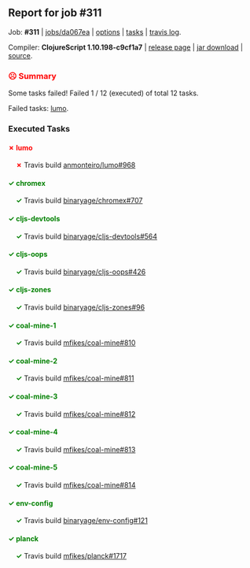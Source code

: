 ## Report for job #311

Job: **#311** | [jobs/da067ea](https://github.com/cljs-oss/canary/commit/da067ea4a07255912217b412c4175959d2349bd6) | [options](options.edn) | [tasks](tasks.edn) | [travis log](https://travis-ci.org/cljs-oss/canary/builds/354930515).

Compiler: **ClojureScript 1.10.198-c9cf1a7** | [release page](https://github.com/cljs-oss/canary/releases/tag/r1.10.198-c9cf1a7) | [jar download](https://github.com/cljs-oss/canary/releases/download/r1.10.198-c9cf1a7/clojurescript-1.10.198-c9cf1a7.jar) | [source](https://github.com/clojure/clojurescript/commit/c9cf1a76b05b762fe0150b30e4230d56136035ff).

### <b style='color:red'>☹ Summary</b>

Some tasks failed! Failed 1 / 12 (executed) of total 12 tasks.

Failed tasks: [lumo](#-lumo).

### Executed Tasks

#### <b style='color:red'>&#x2717; lumo</b>
&nbsp;&nbsp;&nbsp;&nbsp;<b style='color:red'>&#x2717;</b> Travis build [anmonteiro/lumo#968](https://travis-ci.org/anmonteiro/lumo/builds/354931597)<br>

#### <b style='color:green'>&#x2713; chromex</b>
&nbsp;&nbsp;&nbsp;&nbsp;<b style='color:green'>&#x2713;</b> Travis build [binaryage/chromex#707](https://travis-ci.org/binaryage/chromex/builds/354931573)<br>

#### <b style='color:green'>&#x2713; cljs-devtools</b>
&nbsp;&nbsp;&nbsp;&nbsp;<b style='color:green'>&#x2713;</b> Travis build [binaryage/cljs-devtools#564](https://travis-ci.org/binaryage/cljs-devtools/builds/354931577)<br>

#### <b style='color:green'>&#x2713; cljs-oops</b>
&nbsp;&nbsp;&nbsp;&nbsp;<b style='color:green'>&#x2713;</b> Travis build [binaryage/cljs-oops#426](https://travis-ci.org/binaryage/cljs-oops/builds/354931579)<br>

#### <b style='color:green'>&#x2713; cljs-zones</b>
&nbsp;&nbsp;&nbsp;&nbsp;<b style='color:green'>&#x2713;</b> Travis build [binaryage/cljs-zones#96](https://travis-ci.org/binaryage/cljs-zones/builds/354931581)<br>

#### <b style='color:green'>&#x2713; coal-mine-1</b>
&nbsp;&nbsp;&nbsp;&nbsp;<b style='color:green'>&#x2713;</b> Travis build [mfikes/coal-mine#810](https://travis-ci.org/mfikes/coal-mine/builds/354931583)<br>

#### <b style='color:green'>&#x2713; coal-mine-2</b>
&nbsp;&nbsp;&nbsp;&nbsp;<b style='color:green'>&#x2713;</b> Travis build [mfikes/coal-mine#811](https://travis-ci.org/mfikes/coal-mine/builds/354931585)<br>

#### <b style='color:green'>&#x2713; coal-mine-3</b>
&nbsp;&nbsp;&nbsp;&nbsp;<b style='color:green'>&#x2713;</b> Travis build [mfikes/coal-mine#812](https://travis-ci.org/mfikes/coal-mine/builds/354931587)<br>

#### <b style='color:green'>&#x2713; coal-mine-4</b>
&nbsp;&nbsp;&nbsp;&nbsp;<b style='color:green'>&#x2713;</b> Travis build [mfikes/coal-mine#813](https://travis-ci.org/mfikes/coal-mine/builds/354931591)<br>

#### <b style='color:green'>&#x2713; coal-mine-5</b>
&nbsp;&nbsp;&nbsp;&nbsp;<b style='color:green'>&#x2713;</b> Travis build [mfikes/coal-mine#814](https://travis-ci.org/mfikes/coal-mine/builds/354931593)<br>

#### <b style='color:green'>&#x2713; env-config</b>
&nbsp;&nbsp;&nbsp;&nbsp;<b style='color:green'>&#x2713;</b> Travis build [binaryage/env-config#121](https://travis-ci.org/binaryage/env-config/builds/354931595)<br>

#### <b style='color:green'>&#x2713; planck</b>
&nbsp;&nbsp;&nbsp;&nbsp;<b style='color:green'>&#x2713;</b> Travis build [mfikes/planck#1717](https://travis-ci.org/mfikes/planck/builds/354931599)<br>